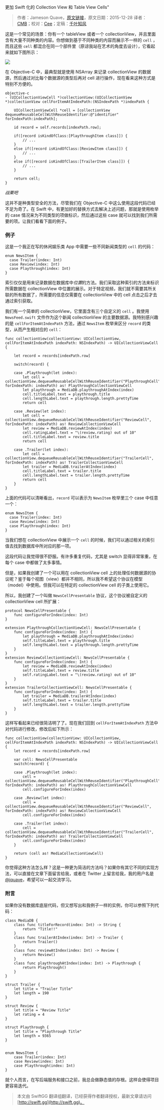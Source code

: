 更加 Swift 化的 Collection View 和 Table View Cells"

> 作者：Jameson Quave，[原文链接](http://jamesonquave.com/blog/being-swifty-with-collection-view-and-table-view-cells/)，原文日期：2015-12-28
> 译者：[CMB](https://github.com/chenmingbiao)；校对：[Cee](https://github.com/Cee)；定稿：[千叶知风](http://weibo.com/xiaoxxiao)
  










这是一个常见的场景：你有一个 tableView 或者一个 collectionView，并且里面含有大量不同种类的内容。你想做到基于不同种类的内容而展示不一样的 `cell` ，而且这些 `cell` 都混合在同一个部件里（原谅我站在艺术的角度去设计），它看起来就如下图所示：



![](https://swift.gg/img/articles/being-swifty-with-collection-view-and-table-view-cells/53092553e2ff9f43.png1454341216.473366) 

在 Objective-C 中，最典型就是使用 NSArray 来记录 collectionView 的数据源，然后通过对比每个数据源的类型后再对 cell 进行操作，现在看来这种方式是特别不方便的。

    objective-c
    - (UICollectionViewCell *)collectionView:(UICollectionView *)collectionView cellForItemAtIndexPath:(NSIndexPath *)indexPath {
    
        UICollectionViewCell *cell = [collectionView dequeueReusableCellWithReuseIdentifier:@"identifier" forIndexPath:indexPath];
     
        id record = self.records[indexPath.row];
     
        if([record isKindOfClass:[PlaythroughItem class]]) {
            // ...
        }
        else if([record isKindOfClass:[ReviewItem class]]) {
            // ...
        }
        else if([record isKindOfClass:[TrailerItem class]]) {
            // ...
        }
     
        return cell;
    }
*战栗吧*

这并不是种类型安全的方法，尽管我们在 Objective-C 中这么使用这段代码已经不足为奇了。在 Swift 中，有更加好的替换方式去解决上述问题，那就是使用枚举的 case 情况来为不同类型的项做标识，然后通过这些 case 就可以找到我们所需要的项。让我们看看下面的例子。

### 例子

这是一个我正在写的休闲娱乐类 App 中需要一些不同新闻类型的 `cell` 的代码：

    
    enum NewsItem {
      case Trailer(index: Int)
      case Review(index: Int)
      case Playthrough(index: Int)
    }

索引仅仅是用来记录数据在数据库中*位置*的方法。我们采取这种索引的方法来标识所需数据在 collectionView 中位置的展示。对于特定视频，我们就不需要其所关联的所有数据了，所需要的信息仅需要在 collectionView 中的 cell 点击之后才去通过索引获取。

我们有一个简单的 collectionView，它里面含有三个自定义的 `cell` 。我使用 `NewsFeed.swift` 文件作为这个新闻 collectionView 的主要数据源。我特别感兴趣的是 `cellForItemAtIndexPath` 方法，通过 `NewsItem` 枚举来区分 `record` 的类型，从而产生相对应的 `cell`：

    
    func collectionView(collectionView: UICollectionView, cellForItemAtIndexPath indexPath: NSIndexPath) -> UICollectionViewCell {
    
        let record = records[indexPath.row]
     
        switch(record) {
     
        case .Playthrough(let index): 
            let cell = collectionView.dequeueReusableCellWithReuseIdentifier("PlaythroughCell", forIndexPath: indexPath) as! PlaythroughCollectionViewCell
            let playthrough = MediaDB.playthroughAtIndex(index)
            cell.titleLabel.text = playthrough.title
            cell.lengthLabel.text = playthrough.length.prettyTime
            return cell
     
        case .Review(let index):
            let cell = collectionView.dequeueReusableCellWithReuseIdentifier("ReviewCell", forIndexPath: indexPath) as! ReviewCollectionViewCell
            let review = MediaDB.reviewAtIndex(index)
            cell.ratingLabel.text = "\(review.rating) out of 10"
            cell.titleLabel.text = review.title
            return cell
     
        case .Trailer(let index):
            let cell = collectionView.dequeueReusableCellWithReuseIdentifier("TrailerCell", forIndexPath: indexPath) as! TrailerCollectionViewCell
            let trailer = MediaDB.trailerAtIndex(index)
            cell.titleLabel.text = trailer.title
            cell.lengthLabel.text = trailer.length.prettyTime
            return cell
        }
    }

上面的代码可以清晰看出，`record` 可以表示为 `NewsItem` 枚举里三个 case 中任意一个：

    
    enum NewsItem {
      case Trailer(index: Int)
      case Review(index: Int)
      case Playthrough(index: Int)
    }

当我们想在 collectionView 中展示一个 `cell` 的时候，我们可以通过相关的索引值去找到数据库中所对应的那一项。

这段代码让我觉得很不舒服。有许多重复代码，尤其是 switch 显得非常笨重，在每个 case 中都做了太多事情。

但是，如果我创建了一个可以用在 collectionView cell 上的处理任何数据源的协议呢？鉴于每个视图（view）都并不相同，所以我不希望这个协议在模型（model）中使用。但我可以在特定的 collectionView cell 的子类上使用它。

所以，我创建了一个叫做 `NewsCellPresentable` 协议，这个协议被自定义的 collectionView cell 所扩展：

    
    protocol NewsCellPresentable {
        func configureForIndex(index: Int)
    }
     
    extension PlaythroughCollectionViewCell: NewsCellPresentable {
        func configureForIndex(index: Int) {
            let playthrough = MediaDB.playthroughAtIndex(index)
            self.titleLabel.text = playthrough.title
            self.lengthLabel.text = playthrough.length.prettyTime
        }
    }
    extension ReviewCollectionViewCell: NewsCellPresentable {
        func configureForIndex(index: Int) {
            let review = MediaDB.reviewAtIndex(index)
            self.titleLabel.text = review.title
            self.ratingLabel.text = "\(review.rating) out of 10"
        }
    }
    extension TrailerCollectionViewCell: NewsCellPresentable {
        func configureForIndex(index: Int) {
            let trailer = MediaDB.trailerAtIndex(index)
            self.titleLabel.text = trailer.title
            self.lengthLabel.text = trailer.length.prettyTime
        }
    }

这样写看起来已经很简洁明了了。现在我们回到 `cellForItemAtIndexPath` 方法中对代码进行修改，修改后如下所示：

    
    func collectionView(collectionView: UICollectionView, cellForItemAtIndexPath indexPath: NSIndexPath) -> UICollectionViewCell {
        let record = records[indexPath.row]
     
        var cell: NewsCellPresentable
        switch(record) {
     
        case .Playthrough(let index):
            cell = collectionView.dequeueReusableCellWithReuseIdentifier("PlaythroughCell", forIndexPath: indexPath) as! PlaythroughCollectionViewCell
            cell.configureForIndex(index)
     
        case .Review(let index):
            cell = collectionView.dequeueReusableCellWithReuseIdentifier("ReviewCell", forIndexPath: indexPath) as! ReviewCollectionViewCell
            cell.configureForIndex(index)
     
        case .Trailer(let index):
            cell = collectionView.dequeueReusableCellWithReuseIdentifier("TrailerCell", forIndexPath: indexPath) as! TrailerCollectionViewCell
            cell.configureForIndex(index)
        }
     
        return (cell as! MediaCollectionViewCell)
    }

你觉得这种方法怎么样？这是一种更为简洁的方法吗？如果你有其它不同的实现方法，可以直接在文章下面留言给我，或者在 Twitter 上留言给我，我的用户名是 [@jquave](https://twitter.com/jquave)，希望可以一起交流学习。

### 附言

如果你没有数据库底层代码，但又想写出和我例子一样的实例，你可以参照下列代码：

    
    class MediaDB {
        class func titleForRecord(index: Int) -> String {
            return "Title!!"
        }
        class func trailerAtIndex(index: Int) -> Trailer {
            return Trailer()
        }
        class func reviewAtIndex(index: Int) -> Review {
            return Review()
        }
        class func playthroughAtIndex(index: Int) -> Playthrough {
            return Playthrough()
        }
    }
     
    struct Trailer {
        let title = "Trailer Title"
        let length = 190
    }
     
    struct Review {
        let title = "Review Title"
        let rating = 4
    }
     
    struct Playthrough {
        let title = "Playthrough Title"
        let length = 9365
    }
     
     
    enum NewsItem {
        case Trailer(index: Int)
        case Review(index: Int)
        case Playthrough(index: Int)
    }

就个人而言，在写后端服务和接口之前，我总会做静态值的存根。这样会使得项目更容易迭代。
> 本文由 SwiftGG 翻译组翻译，已经获得作者翻译授权，最新文章请访问 [http://swift.gg](http://swift.gg)。